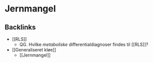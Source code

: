 # Jernmangel

## Backlinks
* [[RLS]]
	* QG. Hvilke *metaboliske* differentialdiagnoser findes til [[RLS]]?
* [[Generaliseret kløe]]
	* [[Jernmangel]]

<!-- {BearID:E99D7058-7F3F-4B7B-A386-64A91FBE48F9-43570-00005BFE6B84C9EF} -->
